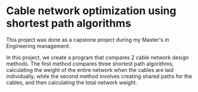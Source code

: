 # Cable network optimization using shortest path algorithms

This project was done as a capstone project during my Master's in Engineering management. 

In this project, we create a program that compares 2 cable network design methods. The first method compares three shortest path algorithms, calculating the weight of the entire network when the cables are laid individually, while the second method involves creating shared paths for the cables, and then calculating the total network weight.   
